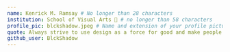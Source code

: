 ```yaml
---
name: Kenrick M. Ramsay # No longer than 28 characters
institution: School of Visual Arts 🚩 # no longer than 58 characters
profile_pic: blckshadow.jpeg # Name and extension of your profile picture(ex. mona.png)
quote: Always strive to use design as a force for good and make people's lives better. # no longer than 100 characters
github_user: BlckShadow
---
```

